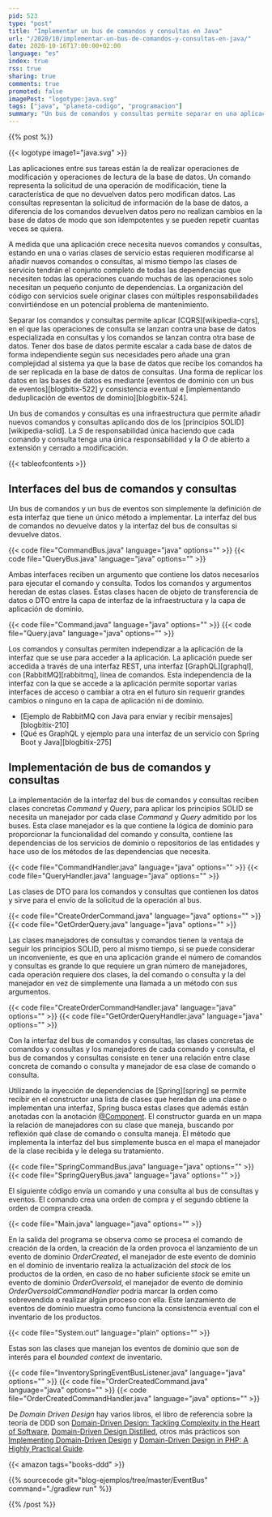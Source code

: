 ```yaml
---
pid: 523
type: "post"
title: "Implementar un bus de comandos y consultas en Java"
url: "/2020/10/implementar-un-bus-de-comandos-y-consultas-en-java/"
date: 2020-10-16T17:00:00+02:00
language: "es"
index: true
rss: true
sharing: true
comments: true
promoted: false
imagePost: "logotype:java.svg"
tags: ["java", "planeta-codigo", "programacion"]
summary: "Un bus de comandos y consultas permite separar en una aplicación las operaciones de modificación y operaciones de obtención de datos. Esto permite si es requerido dos bases de datos diferentes utilizando CQRS, una base de datos para operaciones de modificación y una base de datos para operaciones de consulta. Aún teniendo solo una base de datos para ambas operaciones un bus de comandos y eventos permite independizar a la aplicación de las interfaces con las que se use ya sea REST, GraphQL, línea de comandos o mensajería como RabbitQM y crear manejadores de operaciones siguiendo los principios SOLID de diseño."
---
```


{{% post %}}

{{< logotype image1="java.svg" >}}

Las aplicaciones entre sus tareas están la de realizar operaciones de modificación y operaciones de lectura de la base de datos. Un comando representa la solicitud de una operación de modificación, tiene la característica de que no devuelven datos pero modifican datos. Las consultas representan la solicitud de información de la base de datos, a diferencia de los comandos devuelven datos pero no realizan cambios en la base de datos de modo que son idempotentes y se pueden repetir cuantas veces se quiera.

A medida que una aplicación crece necesita nuevos comandos y consultas, estando en una o varias clases de servicio estas requieren modificarse al añadir nuevos comandos o consultas, al mismo tiempo las clases de servicio tendrán el conjunto completo de todas las dependencias que necesiten todas las operaciones cuando muchas de las operaciones solo necesitan un pequeño conjunto de dependencias. La organización del código con servicios suele originar clases con múltiples responsabilidades convirtiéndose en un potencial problema de mantenimiento.

Separar los comandos y consultas permite aplicar [CQRS][wikipedia-cqrs], en el que las operaciones de consulta se lanzan contra una base de datos especializada en consultas y los comandos se lanzan contra otra base de datos. Tener dos base de datos permite escalar a cada base de datos de forma independiente según sus necesidades pero añade una gran complejidad al sistema ya que la base de datos que recibe los comandos ha de ser replicada en la base de datos de consultas. Una forma de replicar los datos en las bases de datos es mediante [eventos de dominio con un bus de eventos][blogbitix-522] y consistencia eventual e [implementando deduplicación de eventos de dominio][blogbitix-524].

Un bus de comandos y consultas es una infraestructura que permite añadir nuevos comandos y consultas aplicando dos de los [principios SOLID][wikipedia-solid]. La _S_ de responsabilidad única haciendo que cada comando y consulta tenga una única responsabilidad y la _O_ de abierto a extensión y cerrado a modificación.

{{< tableofcontents >}}

## Interfaces del bus de comandos y consultas

Un bus de comandos y un bus de eventos son simplemente la definición de esta interfaz que tiene un único método a implementar. La interfaz del bus de comandos no devuelve datos y la interfaz del bus de consultas si devuelve datos.

{{< code file="CommandBus.java" language="java" options="" >}}
{{< code file="QueryBus.java" language="java" options="" >}}

Ambas interfaces reciben un argumento que contiene los datos necesarios para ejecutar el comando y consulta. Todos los comandos y argumentos heredan de estas clases. Estas clases hacen de objeto de transferencia de datos o DTO entre la capa de interfaz de la infraestructura y la capa de aplicación de dominio.

{{< code file="Command.java" language="java" options="" >}}
{{< code file="Query.java" language="java" options="" >}}

Los comandos y consultas permiten independizar a la aplicación de la interfaz que se use para acceder a la aplicación. La aplicación puede ser accedida a través de una interfaz REST, una interfaz [GraphQL][graphql], con [RabbitMQ][rabbitmq], línea de comandos. Esta independencia de la interfaz con la que se accede a la aplicación permite soportar varias interfaces de acceso o cambiar a otra en el futuro sin requerir grandes cambios o ninguno en la capa de aplicación ni de dominio.

* [Ejemplo de RabbitMQ con Java para enviar y recibir mensajes][blogbitix-210]
* [Qué es GraphQL y ejemplo para una interfaz de un servicio con Spring Boot y Java][blogbitix-275]

## Implementación de bus de comandos y consultas

La implementación de la interfaz del bus de comandos y consultas reciben clases concretas _Command_ y _Query_, para aplicar los principios SOLID se necesita un manejador por cada clase _Command_ y _Query_ admitido por los buses. Esta clase manejador es la que contiene la lógica de dominio para proporcionar la funcionalidad del comando y consulta, contiene las dependencias de los servicios de dominio o repositorios de las entidades y hace uso de los métodos de las dependencias que necesita.

{{< code file="CommandHandler.java" language="java" options="" >}}
{{< code file="QueryHandler.java" language="java" options="" >}}

Las clases de DTO para los comandos y consultas que contienen los datos y sirve para el envío de la solicitud de la operación al bus.

{{< code file="CreateOrderCommand.java" language="java" options="" >}}
{{< code file="GetOrderQuery.java" language="java" options="" >}}

Las clases manejadores de consultas y comandos tienen la ventaja de seguir los principios SOLID, pero al mismo tiempo, si se puede considerar un inconveniente, es que en una aplicación grande el número de comandos y consultas es grande lo que requiere un gran número de manejadores, cada operación requiere dos clases, la del comando o consulta y la del manejador en vez de simplemente una llamada a un método con sus argumentos.

{{< code file="CreateOrderCommandHandler.java" language="java" options="" >}}
{{< code file="GetOrderQueryHandler.java" language="java" options="" >}}

Con la interfaz del bus de comandos y consultas, las clases concretas de comandos y consultas y los manejadores de cada comando y consulta, el bus de comandos y consultas consiste en tener una relación entre clase concreta de comando o consulta y manejador de esa clase de comando o consulta.

Utilizando la inyección de dependencias de [Spring][spring] se permite recibir en el constructor una lista de clases que heredan de una clase o implementan una interfaz, Spring busca estas clases que además están anotadas con la anotación [@Component](https://docs.spring.io/spring-framework/docs/current/javadoc-api/org/springframework/stereotype/Component.html). El constructor guarda en un mapa la relación de manejadores con su clase que maneja, buscando por reflexión qué clase de comando o consulta maneja. El método que implementa la interfaz del bus simplemente busca en el mapa el manejador de la clase recibida y le delega su tratamiento.

{{< code file="SpringCommandBus.java" language="java" options="" >}}
{{< code file="SpringQueryBus.java" language="java" options="" >}}

El siguiente código envía un comando y una consulta al bus de consultas y eventos. El comando crea una orden de compra y el segundo obtiene la orden de compra creada.

{{< code file="Main.java" language="java" options="" >}}

En la salida del programa se observa como se procesa el comando de creación de la orden, la creación de la orden provoca el lanzamiento de un evento de dominio _OrderCreated_, el manejador de este evento de dominio en el dominio de inventario realiza la actualización del _stock_ de los productos de la orden, en caso de no haber suficiente _stock_ se emite un evento de dominio _OrderOversold_, el manejador de evento de dominio _OrderOversoldCommandHandler_ podría marcar la orden como sobrevendida o realizar algún proceso con ella. Este lanzamiento de eventos de dominio muestra como funciona la consistencia eventual con el inventario de los productos.

{{< code file="System.out" language="plain" options="" >}}

Estas son las clases que manejan los eventos de dominio que son de interés para el _bounded context_ de inventario.

{{< code file="InventorySpringEventBusListener.java" language="java" options="" >}}
{{< code file="OrderCreatedCommand.java" language="java" options="" >}}
{{< code file="OrderCreatedCommandHandler.java" language="java" options="" >}}

De _Domain Driven Design_ hay varios libros, el libro de referencia sobre la teoría de DDD son [Domain-Driven Design: Tackling Complexity in the Heart of Software](https://amzn.to/33JmDkv), [Domain-Driven Design Distilled](https://amzn.to/34HkDbA), otros más prácticos son [Implementing Domain-Driven Design](https://amzn.to/34yeDSk) y [Domain-Driven Design in PHP: A Highly Practical Guide](https://amzn.to/2SJe2HW).

{{< amazon
    tags="books-ddd" >}}

{{% sourcecode git="blog-ejemplos/tree/master/EventBus" command="./gradlew run" %}}

{{% /post %}}
